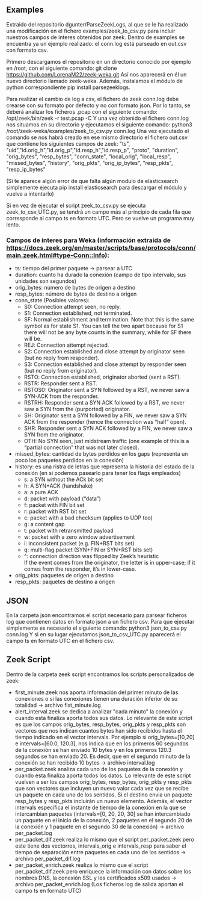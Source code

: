 ## Examples
Extraido del repositorio dgunter/ParseZeekLogs, al que se le ha realizado una modificación en el fichero examples/zeek_to_csv.py para incluir nuestros campos de interes obtenidos por zeek. Dentro de examples se encuentra ya un ejemplo realizado: el conn.log está parseado en out.csv con formato csv.

Primero descargamos el repositorio en un directorio conocido por ejemplo en /root, con el siguiente comando: git clone https://github.com/LorenaM22/zeek-weka.git
Así nos aparecerá en él un nuevo directorio llamado zeek-weka. Además, instalamos el módulo de python correspondiente pip install parsezeeklogs.

Para realizar el cambio de log a csv, el fichero de zeek conn.log debe crearse con su formato por defecto y no con formato json. Por lo tanto, se deberá analizar los ficheros .pcap con el siguiente comando:  /opt/zeek/bin/zeek -r test.pcap -C
Y una vez obtenido el fichero conn.log nos situamos en su directorio y ejecutamos el siguiente comando: python3 /root/zeek-weka/examples/zeek_to_csv.py conn.log
Una vez ejecutado el comando se nos habrá creado en ese mismo directorio el fichero out.csv que contiene los siguientes campos de zeek:
"ts", "uid","id.orig_h","id.orig_p","id.resp_h","id.resp_p", "proto", "duration", "orig_bytes", "resp_bytes", "conn_state", "local_orig", "local_resp", "missed_bytes", "history", "orig_pkts", "orig_ip_bytes", "resp_pkts", "resp_ip_bytes"

(Si te aparece algún error de que falta algún modulo de elasticsearch simplemente ejecuta pip install elasticsearch para descargar el módulo y vuelve a intentarlo)
 
Si en vez de ejecutar el script zeek_to_csv.py se ejecuta zeek_to_csv_UTC.py, se tendrá un campo más al principio de cada fila que corresponde al campo ts en formato UTC. Pero se vuelve un programa muy lento.

### Campos de interes para Weka (información extraída de https://docs.zeek.org/en/master/scripts/base/protocols/conn/main.zeek.html#type-Conn::Info):
  * ts: tiempo del primer paquete -> parsear a UTC
  * duration: cuanto ha durado la conexión (campo de tipo intervalo, sus unidades son segundos)
  * orig_bytes: número de bytes de origen a destino
  * resp_bytes: número de bytes de destino a origen
  * conn_state (Posibles valores):
    * S0: Connection attempt seen, no reply.
    * S1: Connection established, not terminated.
    * SF: Normal establishment and termination. Note that this is the same symbol as for state S1. You can tell the two apart because for S1 there will not be any byte counts in the summary, while for SF there will be.
    * REJ: Connection attempt rejected.
    * S2: Connection established and close attempt by originator seen (but no reply from responder).
    * S3: Connection established and close attempt by responder seen (but no reply from originator).
    * RSTO: Connection established, originator aborted (sent a RST).
    * RSTR: Responder sent a RST.
    * RSTOS0: Originator sent a SYN followed by a RST, we never saw a SYN-ACK from the responder.
    * RSTRH: Responder sent a SYN ACK followed by a RST, we never saw a SYN from the (purported) originator.
    * SH: Originator sent a SYN followed by a FIN, we never saw a SYN ACK from the responder (hence the connection was “half” open).
    * SHR: Responder sent a SYN ACK followed by a FIN, we never saw a SYN from the originator.
    * OTH: No SYN seen, just midstream traffic (one example of this is a “partial connection” that was not later closed).
  * missed_bytes: cantidad de bytes perdidos en los gaps (representa un poco los paquetes perdidos en la conexión)
  * history: es una ristra de letras que representa la historia del estado de la conexión (en si podemos pasearlo para tener los flags empleados)
    * s: a SYN without the ACk bit set
    * h: A SYN+ACK (handshake)
    * a: a pure ACK
    * d: packet with payload (“data”)
    * f: packet with FIN bit set
    * r: packet with RST bit set
    * c: packet with a bad checksum (applies to UDP too)
    * g: a content gap
    * t: packet with retransmitted payload
    * w: packet with a zero window advertisement
    * i: inconsistent packet (e.g. FIN+RST bits set)
    * q: multi-flag packet (SYN+FIN or SYN+RST bits set)
    * ^: connection direction was flipped by Zeek’s heuristic    
    If the event comes from the originator, the letter is in upper-case; if it comes from the responder, it’s in lower-case. 
  * orig_pkts: paquetes de origen a destino
  * resp_pkts: paquetes de destino a origen

## JSON
En la carpeta json encontramos el script necesario para parsear ficheros log que contienen datos en formato json a un fichero csv. Para que ejecutar simplemente es necesario el siguiente comando: python3 json_to_csv.py conn.log
Y si en su lugar ejecutamos json_to_csv_UTC.py aparecerá el campo ts en formato UTC en el fichero csv.

## Zeek Script
Dentro de la carpeta zeek script encontramos los scripts personalizados de zeek:
  * first_minute.zeek nos aporta información del primer minuto de las conexiones o si las conexiones tienen una duración inferior de su totalidad -> archivo fist_minute.log
  * alert_interval.zeek se dedica a analizar "cada minuto" la conexión y cuando esta finaliza aporta todos sus datos. Lo relevante de este script es que los campos orig_bytes, resp_bytes, orig_pkts y resp_pkts son vectores que nos indican cuantos bytes han sido recibidos hasta el tiempo indicado en el vector intervals. Por ejemplo si orig_bytes=[10,20] e intervals=[60.0, 120.3], nos indica que en los primeros 60 segundos de la conexión se han enviado 10 bytes y en los primeros 120.3 segundos se han enviado 20. Es decir, que en el segundo minuto de la conexión se han recibido 10 bytes -> archivo interval.log  
  * per_packet.zeek analiza cada uno de los paquetes de la conexión y cuando esta finaliza aporta todos los datos. Lo relevante de este script vuelven a ser los campos  orig_bytes, resp_bytes, orig_pkts y resp_pkts que son vectores que incluyen un nuevo valor cada vez que se recibe un paquete en cada uno de los sentidos. Si el destino envia un paquete resp_bytes y resp_pkts incluirán un nuevo elemento. Además, el vector intervals especifica el instante de tiempo de la conexión en la que se intercambian paquetes (intervals=[0, 20, 20, 30] se han intercambiado un paquete en el inicio de la conexión, 2 paquetes en el segundo 20 de la conexión y 1 paquete en el segundo 30 de la conexión) -> archivo per_packet.log  
  * per_packet_dif.zeek realiza lo mismo que el script per_packet.zeek pero este tiene dos vectorres, intervals_orig e intervals_resp para saber el tiempo de separación entre paquetes en cada uno de los sentidos -> archivo per_packet_dif.log
  * per_packet_enrich.zeek realiza lo mismo que el script per_packet_dif.zeek pero enriquece la información con datos sobre los nombres DNS, la conexión SSL y los certificados x509 usados -> archivo per_packet_enrich.log 
 (Los ficheros log de salida aportan el campo ts en formato UTC)

